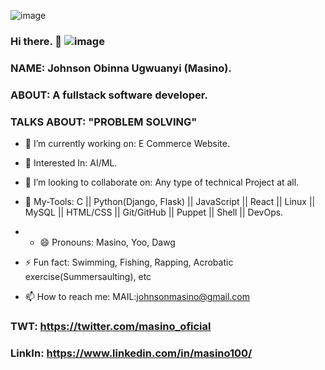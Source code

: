 ![image](https://github.com/JohnsonMasino/JohnsonMasino/assets/117756339/4418942b-d957-472c-9a41-4d0288b64b83)

### Hi there. 👋   ![image](https://github.com/JohnsonMasino/JohnsonMasino/assets/117756339/9a02b62d-0074-46a5-879d-fbb80ecd9fa0)
### NAME:   Johnson Obinna Ugwuanyi (Masino).
### ABOUT:  A fullstack software developer.
### TALKS ABOUT: "PROBLEM SOLVING"
- 🔭 I’m currently working on: E Commerce Website.
- 🌱 Interested In: AI/ML.
  
- 👯 I’m looking to collaborate on: Any type of technical Project at all.
- 💬 My-Tools: C || Python(Django, Flask) || JavaScript || React || Linux || MySQL || HTML/CSS || Git/GitHub || Puppet || Shell || DevOps.
- - 😄 Pronouns: Masino, Yoo, Dawg
- ⚡ Fun fact: Swimming, Fishing, Rapping, Acrobatic exercise(Summersaulting), etc
- 📫 How to reach me: MAIL:johnsonmasino@gmail.com
### TWT: https://twitter.com/masino_oficial
### LinkIn: https://www.linkedin.com/in/masino100/

